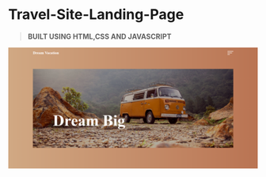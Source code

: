 # Travel-Site-Landing-Page

> **BUILT USING HTML,CSS AND JAVASCRIPT**

![screenshot](img/Screenshot.png)
